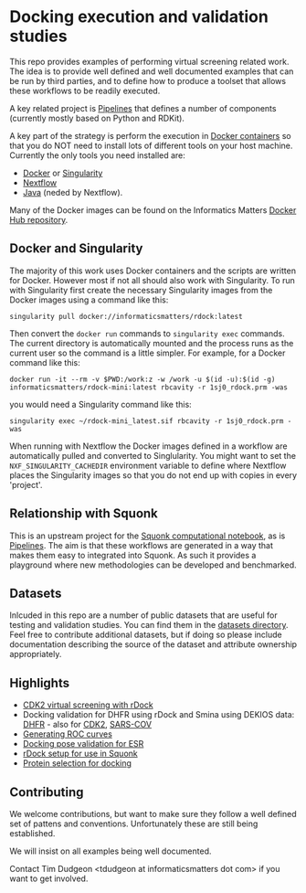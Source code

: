 # Docking execution and validation studies

This repo provides examples of performing virtual screening related work.
The idea is to provide well defined and well documented examples that can be run
by third parties, and to define how to produce a toolset that allows these
workflows to be readily executed.

A key related project is [Pipelines](https://github.com/InformaticsMatters/pipelines)
that defines a number of components (currently mostly based on Python and RDKit).

A key part of the strategy is perform the execution in [Docker containers](https://www.docker.com/)
so that you do NOT need to install lots of different tools on your host machine. Currently the only
tools you need installed are:

* [Docker](https://www.docker.com/community-edition) or [Singularity](https://www.sylabs.io/singularity/)
* [Nextflow](https://www.nextflow.io/) 
* [Java](http://www.oracle.com/technetwork/java/javase/overview/index.html) (neded by Nextflow).

Many of the Docker images can be found on the Informatics Matters 
[Docker Hub repository](https://hub.docker.com/u/informaticsmatters/).

## Docker and Singularity

The majority of this work uses Docker containers and the scripts are written for Docker.
However most if not all should also work with Singularity.
To run with Singularity first create the necessary Singularity images from the Docker images
using a command like this:
```
singularity pull docker://informaticsmatters/rdock:latest
``` 

Then convert the `docker run` commands to `singularity exec` commands. The current directory is automatically
mounted and the process runs as the current user so the command is a little simpler. For example, for a 
Docker command like this:
```
docker run -it --rm -v $PWD:/work:z -w /work -u $(id -u):$(id -g) informaticsmatters/rdock-mini:latest rbcavity -r 1sj0_rdock.prm -was
```

you would need a Singularity command like this:
```
singularity exec ~/rdock-mini_latest.sif rbcavity -r 1sj0_rdock.prm -was
```

When running with Nextflow the Docker images defined in a workflow are automatically pulled and converted
to Singlularity. You might want to set the `NXF_SINGULARITY_CACHEDIR` environment variable
to define where Nextflow places the Singularity images so that you do not end up with copies in every 'project'.

## Relationship with Squonk

This is an upstream project for the [Squonk computational notebook](http://squonk.it), as is 
[Pipelines](https://github.com/InformaticsMatters/pipelines). The aim is that these workflows
are generated in a way that makes them easy to integrated into Squonk. As such it provides a 
playground where new methodologies can be developed and benchmarked.

## Datasets

Inlcuded in this repo are a number of public datasets that are useful for testing and validation studies.
You can find them in the [datasets directory](datasets).
Feel free to contribute additional datasets, but if doing so please include documentation describing the source
of the dataset and attribute ownership appropriately.

## Highlights

* [CDK2 virtual screening with rDock](targets/cdk2/expts/vs-rdock-expt1/README.md)
* Docking validation for DHFR using rDock and Smina using DEKIOS data: [DHFR](targets/dhfr/expts/vs-dekois/README.md) - also for [CDK2](targets/cdk2/expts/vs-dekois/README.md), [SARS-COV](targets/sars-cov-3cpr/expts/vs-dekois/README.md)
* [Generating ROC curves](targets/hivpr/expts/vs_roc_curve/README.md)
* [Docking pose validation for ESR](targets/esr/expts/pose-validation/README.md)
* [rDock setup for use in Squonk](targets/dhfr/expts/vs-simple-rdock/README.md)
* [Protein selection for docking](targets/nudt7/expts/protein-selection/README.md)

## Contributing

We welcome contributions, but want to make sure they follow a well defined set of pattens and 
conventions. Unfortunately these are still being established.

We will insist on all examples being well documented.

Contact Tim Dudgeon \<tdudgeon at informaticsmatters dot com\> if you want to get involved.

